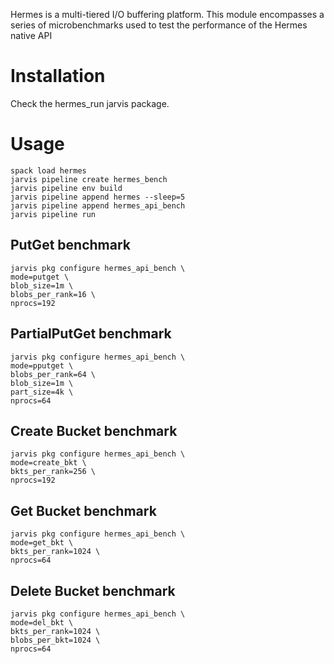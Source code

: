 Hermes is a multi-tiered I/O buffering platform. This module encompasses
a series of microbenchmarks used to test the performance of the Hermes
native API

# Installation

Check the hermes_run jarvis package.

# Usage

```
spack load hermes
jarvis pipeline create hermes_bench
jarvis pipeline env build
jarvis pipeline append hermes --sleep=5
jarvis pipeline append hermes_api_bench
jarvis pipeline run
```

## PutGet benchmark

```
jarvis pkg configure hermes_api_bench \
mode=putget \
blob_size=1m \
blobs_per_rank=16 \
nprocs=192
```

## PartialPutGet benchmark

```
jarvis pkg configure hermes_api_bench \
mode=pputget \
blobs_per_rank=64 \
blob_size=1m \
part_size=4k \
nprocs=64
```

## Create Bucket benchmark

```
jarvis pkg configure hermes_api_bench \
mode=create_bkt \
bkts_per_rank=256 \
nprocs=192
```

## Get Bucket benchmark

```
jarvis pkg configure hermes_api_bench \
mode=get_bkt \
bkts_per_rank=1024 \
nprocs=64
```

## Delete Bucket benchmark

```
jarvis pkg configure hermes_api_bench \
mode=del_bkt \
bkts_per_rank=1024 \
blobs_per_bkt=1024 \
nprocs=64
```

